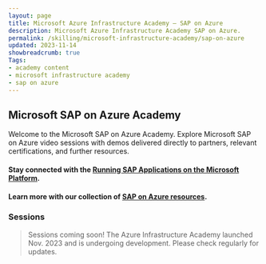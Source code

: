 ```yaml
---
layout: page
title: Microsoft Azure Infrastructure Academy — SAP on Azure
description: Microsoft Azure Infrastructure Academy SAP on Azure.
permalink: /skilling/microsoft-infrastructure-academy/sap-on-azure
updated: 2023-11-14
showbreadcrumb: true
Tags:
- academy content
- microsoft infrastructure academy
- sap on azure
---
```


## Microsoft SAP on Azure Academy
Welcome to the Microsoft SAP on Azure Academy. Explore Microsoft SAP on Azure video sessions with demos delivered directly to partners, relevant certifications, and further resources.

#### Stay connected with the [Running SAP Applications on the Microsoft Platform](https://techcommunity.microsoft.com/t5/running-sap-applications-on-the/bg-p/SAPApplications).

#### Learn more with our collection of [SAP on Azure resources](/PartnerResources/skilling/microsoft-infrastructure-academy/resources/sap-on-azure-resources).

### Sessions

> Sessions coming soon! The Azure Infrastructure Academy launched Nov. 2023 and is undergoing development. Please check regularly for updates.